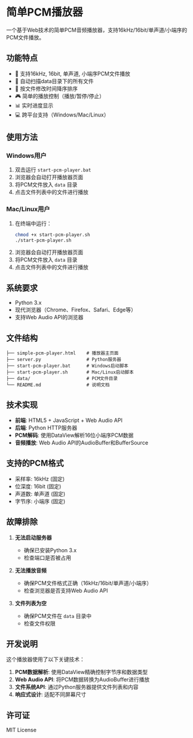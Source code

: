 # 简单PCM播放器

一个基于Web技术的简单PCM音频播放器，支持16kHz/16bit/单声道/小端序的PCM文件播放。

## 功能特点

- 🎵 支持16kHz, 16bit, 单声道, 小端序PCM文件播放
- 📁 自动扫描data目录下的所有文件
- 📅 按文件修改时间降序排序
- 🎮 简单的播放控制（播放/暂停/停止）
- 📊 实时进度显示
- 💻 跨平台支持（Windows/Mac/Linux）

## 使用方法

### Windows用户

1. 双击运行 `start-pcm-player.bat`
2. 浏览器会自动打开播放器页面
3. 将PCM文件放入 `data` 目录
4. 点击文件列表中的文件进行播放

### Mac/Linux用户

1. 在终端中运行：
   ```bash
   chmod +x start-pcm-player.sh
   ./start-pcm-player.sh
   ```
2. 浏览器会自动打开播放器页面
3. 将PCM文件放入 `data` 目录
4. 点击文件列表中的文件进行播放

## 系统要求

- Python 3.x
- 现代浏览器（Chrome、Firefox、Safari、Edge等）
- 支持Web Audio API的浏览器

## 文件结构

```
├── simple-pcm-player.html    # 播放器主页面
├── server.py                 # Python服务器
├── start-pcm-player.bat      # Windows启动脚本
├── start-pcm-player.sh       # Mac/Linux启动脚本
├── data/                     # PCM文件目录
└── README.md                 # 说明文档
```

## 技术实现

- **前端**: HTML5 + JavaScript + Web Audio API
- **后端**: Python HTTP服务器
- **PCM解码**: 使用DataView解析16位小端序PCM数据
- **音频播放**: Web Audio API的AudioBuffer和BufferSource

## 支持的PCM格式

- 采样率: 16kHz (固定)
- 位深度: 16bit (固定)
- 声道数: 单声道 (固定)
- 字节序: 小端序 (固定)

## 故障排除

1. **无法启动服务器**
   - 确保已安装Python 3.x
   - 检查端口是否被占用

2. **无法播放音频**
   - 确保PCM文件格式正确（16kHz/16bit/单声道/小端序）
   - 检查浏览器是否支持Web Audio API

3. **文件列表为空**
   - 确保PCM文件在 `data` 目录中
   - 检查文件权限

## 开发说明

这个播放器使用了以下关键技术：

1. **PCM数据解析**: 使用DataView精确控制字节序和数据类型
2. **Web Audio API**: 将PCM数据转换为AudioBuffer进行播放
3. **文件系统API**: 通过Python服务器提供文件列表和内容
4. **响应式设计**: 适配不同屏幕尺寸

## 许可证

MIT License